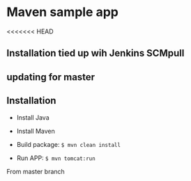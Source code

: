 # Maven sample app
<<<<<<< HEAD
## Installation tied up wih Jenkins SCMpull

## updating for master


## Installation


- Install Java
- Install Maven

- Build package: `$ mvn clean install`

- Run APP: `$ mvn tomcat:run`
  

From master branch
